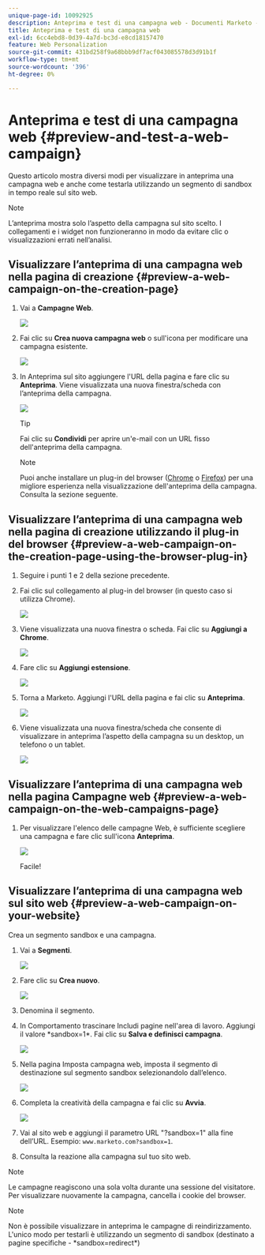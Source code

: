 ```yaml
---
unique-page-id: 10092925
description: Anteprima e test di una campagna web - Documenti Marketo - Documentazione del prodotto
title: Anteprima e test di una campagna web
exl-id: 6cc4ebd8-0d39-4a7d-bc3d-e8cd18157470
feature: Web Personalization
source-git-commit: 431bd258f9a68bbb9df7acf043085578d3d91b1f
workflow-type: tm+mt
source-wordcount: '396'
ht-degree: 0%

---
```


# Anteprima e test di una campagna web {#preview-and-test-a-web-campaign}

Questo articolo mostra diversi modi per visualizzare in anteprima una campagna web e anche come testarla utilizzando un segmento di sandbox in tempo reale sul sito web.

>[!NOTE]
>
>L’anteprima mostra solo l’aspetto della campagna sul sito scelto. I collegamenti e i widget non funzioneranno in modo da evitare clic o visualizzazioni errati nell’analisi.

## Visualizzare l’anteprima di una campagna web nella pagina di creazione {#preview-a-web-campaign-on-the-creation-page}

1. Vai a **Campagne Web**.

   ![](assets/image2016-8-18-15-3a59-3a35.png)

1. Fai clic su **Crea nuova campagna web** o sull&#39;icona per modificare una campagna esistente.

   ![](assets/create-new-or-edit-web-campaign.png)

1. In Anteprima sul sito aggiungere l&#39;URL della pagina e fare clic su **Anteprima**. Viene visualizzata una nuova finestra/scheda con l’anteprima della campagna.

   ![](assets/three-1.png)

   >[!TIP]
   >
   >Fai clic su **Condividi** per aprire un&#39;e-mail con un URL fisso dell&#39;anteprima della campagna.

   >[!NOTE]
   >
   >Puoi anche installare un plug-in del browser ([Chrome](https://chrome.google.com/webstore/detail/marketo-web-personalizati/ldiddonjplchallbngbccbfdfeldohkj) o [Firefox](https://rtp-static.marketo.com/rtp/libs/mwp-0.0.0.8.xpi)) per una migliore esperienza nella visualizzazione dell&#39;anteprima della campagna. Consulta la sezione seguente.

## Visualizzare l’anteprima di una campagna web nella pagina di creazione utilizzando il plug-in del browser {#preview-a-web-campaign-on-the-creation-page-using-the-browser-plug-in}

1. Seguire i punti 1 e 2 della sezione precedente.

1. Fai clic sul collegamento al plug-in del browser (in questo caso si utilizza Chrome).

   ![](assets/4-1.png)

1. Viene visualizzata una nuova finestra o scheda. Fai clic su **Aggiungi a Chrome**.

   ![](assets/five.png)

1. Fare clic su **Aggiungi estensione**.

   ![](assets/six.png)

1. Torna a Marketo. Aggiungi l&#39;URL della pagina e fai clic su **Anteprima**.

   ![](assets/seven.png)

1. Viene visualizzata una nuova finestra/scheda che consente di visualizzare in anteprima l’aspetto della campagna su un desktop, un telefono o un tablet.

   ![](assets/campaign-preview.png)

## Visualizzare l’anteprima di una campagna web nella pagina Campagne web {#preview-a-web-campaign-on-the-web-campaigns-page}

1. Per visualizzare l&#39;elenco delle campagne Web, è sufficiente scegliere una campagna e fare clic sull&#39;icona **Anteprima**.

   ![](assets/web-campaigns-1-preview-hand.png)

   Facile!

## Visualizzare l’anteprima di una campagna web sul sito web {#preview-a-web-campaign-on-your-website}

Crea un segmento sandbox e una campagna.

1. Vai a **Segmenti**.

   ![](assets/new-dropdown-segments-hand.jpg)

1. Fare clic su **Crea nuovo**.

   ![](assets/image2015-9-10-10-3a42-3a39.png)

1. Denomina il segmento.

1. In Comportamento trascinare Includi pagine nell&#39;area di lavoro. Aggiungi il valore &#42;sandbox=1&#42;. Fai clic su **Salva e definisci campagna**.

   ![](assets/segment.png)

1. Nella pagina Imposta campagna web, imposta il segmento di destinazione sul segmento sandbox selezionandolo dall’elenco.

   ![](assets/set-web-campaign-target-segment.jpg)

1. Completa la creatività della campagna e fai clic su **Avvia**.

   ![](assets/click-launch.jpg)

1. Vai al sito web e aggiungi il parametro URL &quot;?sandbox=1&quot; alla fine dell’URL. Esempio: `www.marketo.com?sandbox=1`.

1. Consulta la reazione alla campagna sul tuo sito web.

>[!NOTE]
>
>Le campagne reagiscono una sola volta durante una sessione del visitatore. Per visualizzare nuovamente la campagna, cancella i cookie del browser.

>[!NOTE]
>
>Non è possibile visualizzare in anteprima le campagne di reindirizzamento. L&#39;unico modo per testarli è utilizzando un segmento di sandbox (destinato a pagine specifiche - &#42;sandbox=redirect&#42;)
